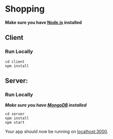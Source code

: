 # Shopping
**Make sure you have [Node.js](https://nodejs.org/en/) installed**
## Client
### Run Locally
```
cd client
npm install
```

## Server:
### Run Locally
***Make sure you have [MongoDB](https://www.mongodb.com/download-center?filter=enterprise#enterprise) installed***
```
cd server
npm install
npm start
```
Your app should now be running on [localhost:3000](http://localhost:3000/).
